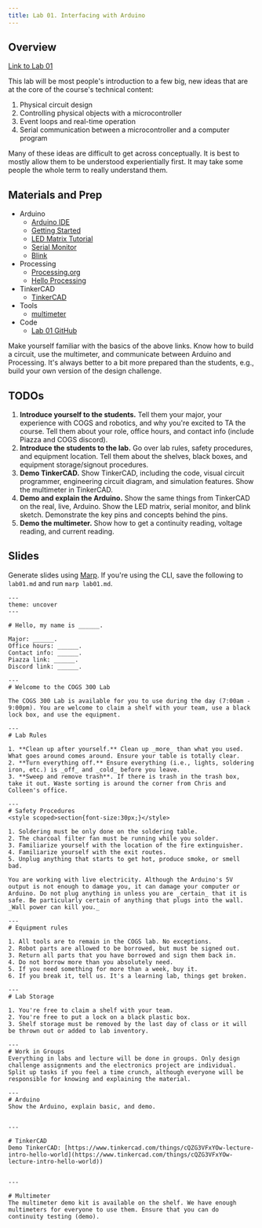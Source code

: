 ```yaml
---
title: Lab 01. Interfacing with Arduino
---
```


## Overview
[Link to Lab 01](/labs/lab01)

This lab will be most people's introduction to a few big, new ideas that are at the core of the course's technical content:

1. Physical circuit design
2. Controlling physical objects with a microcontroller
3. Event loops and real-time operation
4. Serial communication between a microcontroller and a computer program

Many of these ideas are difficult to get across conceptually. It is best to mostly allow them to be understood experientially first. It may take some people the whole term to really understand them. 

## Materials and Prep
- Arduino
    - [Arduino IDE](https://www.arduino.cc/en/software)
    - [Getting Started](https://docs.arduino.cc/learn/starting-guide/getting-started-arduino/)
    - [LED Matrix Tutorial](https://docs.arduino.cc/tutorials/uno-r4-wifi/led-matrix/)
    - [Serial Monitor](https://docs.arduino.cc/software/ide-v2/tutorials/ide-v2-serial-monitor/)
    - [Blink](https://docs.arduino.cc/built-in-examples/basics/Blink/)
- Processing
    - [Processing.org](https://processing.org/)
    - [Hello Processing](https://hello.processing.org/)
- TinkerCAD
    - [TinkerCAD](https://www.tinkercad.com/things/cQZG3VFxYOw-lecture-intro-hello-world)
- Tools
    - [multimeter](https://www.sciencebuddies.org/science-fair-projects/references/how-to-use-a-multimeter)
- Code
    - [Lab 01 GitHub](https://github.com/COGS-300/lab01)

Make yourself familiar with the basics of the above links. Know how to build a circuit, use the multimeter, and communicate between Arduino and Processing. It's always better to a bit more prepared than the students, e.g., build your own version of the design challenge.

## TODOs
1. **Introduce yourself to the students.** Tell them your major, your experience with COGS and robotics, and why you're excited to TA the course. Tell them about your role, office hours, and contact info (include Piazza and COGS discord).
2. **Introduce the students to the lab.** Go over lab rules, safety procedures, and equipment location. Tell them about the shelves, black boxes, and equipment storage/signout procedures.
3. **Demo TinkerCAD.** Show TinkerCAD, including the code, visual circuit programmer, engineering circuit diagram, and simulation features. Show the multimeter in TinkerCAD.
4. **Demo and explain the Arduino.** Show the same things from TinkerCAD on the real, live, Arduino. Show the LED matrix, serial monitor, and blink sketch. Demonstrate the key pins and concepts behind the pins.
5. **Demo the multimeter.** Show how to get a continuity reading, voltage reading, and current reading.


## Slides

Generate slides using [Marp](https://github.com/marp-team/marp-cli). If you're using the CLI, save the following to `lab01.md` and run `marp lab01.md`.


```mdx
---
theme: uncover
---

# Hello, my name is ______.

Major: ______.
Office hours: ______.
Contact info: ______.
Piazza link: ______.
Discord link: ______.

---
# Welcome to the COGS 300 Lab

The COGS 300 Lab is available for you to use during the day (7:00am - 9:00pm). You are welcome to claim a shelf with your team, use a black lock box, and use the equipment. 

---
# Lab Rules

1. **Clean up after yourself.** Clean up _more_ than what you used. What goes around comes around. Ensure your table is totally clear.
2. **Turn everything off.** Ensure everything (i.e., lights, soldering iron, etc.) is _off_ and _cold_ before you leave.
3. **Sweep and remove trash**. If there is trash in the trash box, take it out. Waste sorting is around the corner from Chris and Colleen's office.

---
# Safety Procedures
<style scoped>section{font-size:30px;}</style>

1. Soldering must be only done on the soldering table.
2. The charcoal filter fan must be running while you solder.
3. Familiarize yourself with the location of the fire extinguisher.
4. Familiarize yourself with the exit routes.
5. Unplug anything that starts to get hot, produce smoke, or smell bad.

You are working with live electricity. Although the Arduino's 5V output is not enough to damage you, it can damage your computer or Arduino. Do not plug anything in unless you are _certain_ that it is safe. Be particularly certain of anything that plugs into the wall. _Wall power can kill you._

--- 
# Equipment rules

1. All tools are to remain in the COGS lab. No exceptions.
2. Robot parts are allowed to be borrowed, but must be signed out.
3. Return all parts that you have borrowed and sign them back in.
4. Do not borrow more than you absolutely need. 
5. If you need something for more than a week, buy it.
6. If you break it, tell us. It's a learning lab, things get broken.

---
# Lab Storage

1. You're free to claim a shelf with your team.
2. You're free to put a lock on a black plastic box.
3. Shelf storage must be removed by the last day of class or it will be thrown out or added to lab inventory.

---
# Work in Groups
Everything in labs and lecture will be done in groups. Only design challenge assignments and the electronics project are individual. Split up tasks if you feel a time crunch, although everyone will be responsible for knowing and explaining the material.

---
# Arduino
Show the Arduino, explain basic, and demo.


--- 

# TinkerCAD
Demo TinkerCAD: [https://www.tinkercad.com/things/cQZG3VFxYOw-lecture-intro-hello-world](https://www.tinkercad.com/things/cQZG3VFxYOw-lecture-intro-hello-world))


--- 

# Multimeter
The multimeter demo kit is available on the shelf. We have enough multimeters for everyone to use them. Ensure that you can do continuity testing (demo).

```